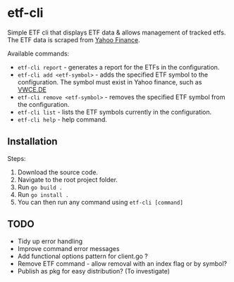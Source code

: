 # etf-cli

Simple ETF cli that displays ETF data & allows management of tracked etfs.
The ETF data is scraped from [Yahoo Finance](https://finance.yahoo.com/).

Available commands:

- `etf-cli report` - generates a report for the ETFs in the configuration.
- `etf-cli add <etf-symbol>` - adds the specified ETF symbol to the configuration. The symbol must exist in Yahoo finance, such as [VWCE.DE](https://finance.yahoo.com/quote/VWCE.DE/)
- `etf-cli remove <etf-symbol>` - removes the specified ETF symbol from the configuration.
- `etf-cli list` - lists the ETF symbols currently in the configuration.
- `etf-cli help` - help command.

## Installation

Steps:

1. Download the source code.
2. Navigate to the root project folder.
3. Run `go build .`
4. Run `go install .`
5. You can then run any command using `etf-cli [command]`

## TODO

- Tidy up error handling
- Improve command error messages
- Add functional options pattern for client.go ?
- Remove ETF command - allow removal with an index flag or by symbol?
- Publish as pkg for easy distribution? (To investigate)
